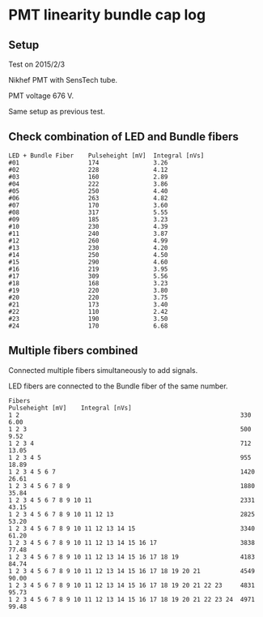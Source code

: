 # PMT linearity bundle cap log


Setup
-----

Test on 2015/2/3

Nikhef PMT with SensTech tube.

PMT voltage 676 V.

Same setup as previous test.


Check combination of LED and Bundle fibers
------------------------------------------

    LED + Bundle Fiber    Pulseheight [mV]  Integral [nVs]
    #01                   174               3.26
    #02                   228               4.12
    #03                   160               2.89
    #04                   222               3.86
    #05                   250               4.40
    #06                   263               4.82
    #07                   170               3.60
    #08                   317               5.55
    #09                   185               3.23
    #10                   230               4.39
    #11                   240               3.87
    #12                   260               4.99
    #13                   230               4.20
    #14                   250               4.50
    #15                   290               4.60
    #16                   219               3.95
    #17                   309               5.56
    #18                   168               3.23
    #19                   220               3.80
    #20                   220               3.75
    #21                   173               3.40
    #22                   110               2.42
    #23                   190               3.50
    #24                   170               6.68



Multiple fibers combined
------------------------

Connected multiple fibers simultaneously to add signals.

LED fibers are connected to the Bundle fiber of the same number.

    Fibers                                                          Pulseheight [mV]    Integral [nVs]
    1 2                                                             330                 6.00
    1 2 3                                                           500                 9.52
    1 2 3 4                                                         712                 13.05
    1 2 3 4 5                                                       955                 18.89
    1 2 3 4 5 6 7                                                   1420                26.61
    1 2 3 4 5 6 7 8 9                                               1880                35.84
    1 2 3 4 5 6 7 8 9 10 11                                         2331                43.15
    1 2 3 4 5 6 7 8 9 10 11 12 13                                   2825                53.20
    1 2 3 4 5 6 7 8 9 10 11 12 13 14 15                             3340                61.20
    1 2 3 4 5 6 7 8 9 10 11 12 13 14 15 16 17                       3838                77.48
    1 2 3 4 5 6 7 8 9 10 11 12 13 14 15 16 17 18 19                 4183                84.74
    1 2 3 4 5 6 7 8 9 10 11 12 13 14 15 16 17 18 19 20 21           4549                90.00
    1 2 3 4 5 6 7 8 9 10 11 12 13 14 15 16 17 18 19 20 21 22 23     4831                95.73
    1 2 3 4 5 6 7 8 9 10 11 12 13 14 15 16 17 18 19 20 21 22 23 24  4971                99.48
